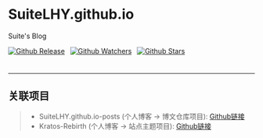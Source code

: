 # SuiteLHY.github.io
Suite's Blog

<div style="width:fit-content;height:40px;">
  <p>
    <a target="_blank" rel="noopener" href="https://github.com/SuiteLHY/SuiteLHY.github.io/releases/latest" style="display:inline-block;"><img src="https://img.shields.io/github/v/release/SuiteLHY/SuiteLHY.github.io" alt="Github Release"></a>
    &ensp;<a target="_blank" rel="noopener" href="https://github.com/SuiteLHY/SuiteLHY.github.io" style="display:inline-block;"><img src="https://img.shields.io/github/watchers/SuiteLHY/SuiteLHY.github.io?label=Watch&amp;style=social" alt="Github Watchers"></a>
    &ensp;<a target="_blank" rel="noopener" href="https://github.com/SuiteLHY/SuiteLHY.github.io" style="display:inline-block;"><img src="https://shields.io/github/stars/SuiteLHY/SuiteLHY.github.io?style=social" alt="Github Stars"></a>
  </p>
</div>

---

## 关联项目

> * SuiteLHY.github.io-posts (个人博客 → 博文仓库项目): [Github链接][Github__Suite_Blog_Post]
> * Kratos-Rebirth (个人博客 → 站点主题项目): [Github链接][Github__Suite_Blog_Theme]

[Suite_Blog]: https://suitelhy.github.io/
[Github__Suite_Blog]: https://github.com/SuiteLHY/SuiteLHY.github.io
[Github__Suite_Blog_Post]: https://github.com/SuiteLHY/SuiteLHY.github.io-posts
[Github__Suite_Blog_Theme]: https://github.com/SuiteLHY/Kratos-Rebirth
